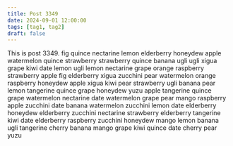 ```yaml
---
title: Post 3349
date: 2024-09-01 12:00:00
tags: [tag1, tag2]
draft: false
---
```

This is post 3349.
fig
quince
nectarine
lemon
elderberry
honeydew
apple
watermelon
quince
strawberry
strawberry
quince
banana
ugli
ugli
xigua
grape
kiwi
date
lemon
ugli
lemon
nectarine
grape
orange
raspberry
strawberry
apple
fig
elderberry
xigua
zucchini
pear
watermelon
orange
raspberry
honeydew
apple
xigua
kiwi
pear
strawberry
ugli
banana
pear
lemon
tangerine
quince
grape
honeydew
yuzu
apple
tangerine
quince
grape
watermelon
nectarine
date
watermelon
grape
pear
mango
raspberry
apple
zucchini
date
banana
watermelon
zucchini
lemon
date
elderberry
honeydew
elderberry
zucchini
nectarine
strawberry
elderberry
tangerine
kiwi
date
elderberry
raspberry
zucchini
honeydew
mango
lemon
banana
ugli
tangerine
cherry
banana
mango
grape
kiwi
quince
date
cherry
pear
yuzu
